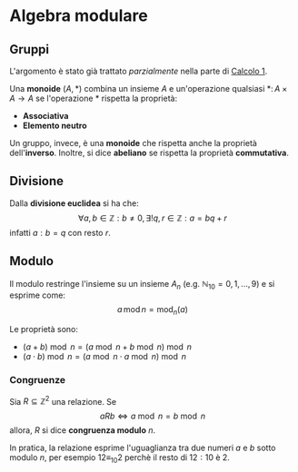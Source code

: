 # Algebra modulare

## Gruppi

L'argomento è stato già trattato _parzialmente_ nella parte di [Calcolo 1](../../ct0432/02/01/README.md).

Una **monoide** $(A, \ast)$ combina un insieme $A$ e un'operazione qualsiasi $\ast\colon A \times A \to A$ se l'operazione $\ast$ rispetta la proprietà:
- **Associativa**
- **Elemento neutro**

Un gruppo, invece, è una **monoide** che rispetta anche la proprietà dell'**inverso**.
Inoltre, si dice **abeliano** se rispetta la proprietà **commutativa**.

## Divisione

Dalla **divisione euclidea** si ha che:
$$\forall a, b \in \mathbb{Z} : b \neq 0, \exists! q, r \in \mathbb{Z} : a = bq + r$$
infatti $a:b = q$ con resto $r$.

## Modulo

Il modulo restringe l'insieme su un insieme $A_n$ (e.g. $\mathbb{N}_{10} = 0, 1, ..., 9$) e si esprime come:
$$a\, \mathrm{mod}\, n = \mathrm{mod}_n(a)$$

Le proprietà sono:
- $(a + b) \bmod n = (a \bmod n + b \bmod n) \bmod n$
- $(a \cdot b) \bmod n = (a \bmod n \cdot a \bmod n) \bmod n$

### Congruenze

Sia $R \subseteq \mathbb{Z}^2$ una relazione. Se
$$aRb \Leftrightarrow a \bmod n = b \bmod n$$
allora, $R$ si dice **congruenza modulo** $n$.

In pratica, la relazione esprime l'uguaglianza tra due numeri $a$ e $b$ sotto modulo $n$, per esempio  $12 \equiv_{10} 2$ perchè il resto di $12:10$ è $2$.
